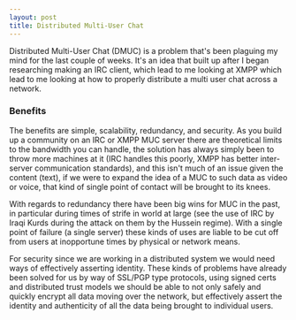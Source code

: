 ```yaml
---
layout: post
title: Distributed Multi-User Chat
---
```


Distributed Multi-User Chat (DMUC) is a problem that's been plaguing my mind for the last couple of weeks. It's an idea that built up after I began researching making an IRC client, which lead to me looking at XMPP which lead to me looking at how to properly distribute a multi user chat across a network.

### Benefits
The benefits are simple, scalability, redundancy, and security. As you build up a community on an IRC or XMPP MUC server there are theoretical limits to the bandwidth you can handle, the solution has always simply been to throw more machines at it (IRC handles this poorly, XMPP has better inter-server communication standards), and this isn't much of an issue given the content (text), if we were to expand the idea of a MUC to such data as video or voice, that kind of single point of contact will be brought to its knees.

With regards to redundancy there have been big wins for MUC in the past, in particular during times of strife in world at large (see the use of IRC by Iraqi Kurds during the attack on them by the Hussein regime). With a single point of failure (a single server) these kinds of uses are liable to be cut off from users at inopportune times by physical or network means.

For security since we are working in a distributed system we would need ways of effectively asserting identity. These kinds of problems have already been solved for us by way of SSL/PGP type protocols, using signed certs and distributed trust models we should be able to not only safely and quickly encrypt all data moving over the network, but effectively assert the identity and authenticity of all the data being brought to individual users.
